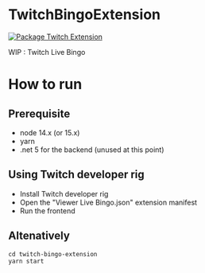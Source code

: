 # TwitchBingoExtension

[![Package Twitch Extension](https://github.com/ccorsano/TwitchBingoExtension/actions/workflows/package_twitchext.js.yml/badge.svg?branch=main)](https://github.com/ccorsano/TwitchBingoExtension/actions/workflows/package_twitchext.js.yml)

WIP : Twitch Live Bingo

# How to run
## Prerequisite
- node 14.x (or 15.x)
- yarn
- .net 5 for the backend (unused at this point)

## Using Twitch developer rig
- Install Twitch developer rig
- Open the "Viewer Live Bingo.json" extension manifest
- Run the frontend

## Altenatively
```
cd twitch-bingo-extension
yarn start
```

